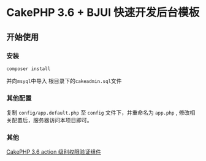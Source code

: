 # CakePHP 3.6 + BJUI 快速开发后台模板

## 开始使用

### 安装

````
composer install
````

并向``msyql``中导入 根目录下的``cakeadmin.sql``文件

### 其他配置

复制 ``config/app.default.php`` 至 ``config`` 文件下，并重命名为 ``app.php`` , 修改相关配置后，服务器访问本项目即可。

### 其他
[CakePHP 3.6 action 级别权限验证组件 ](https://github.com/JZaaa/Cake-AuthRules)

